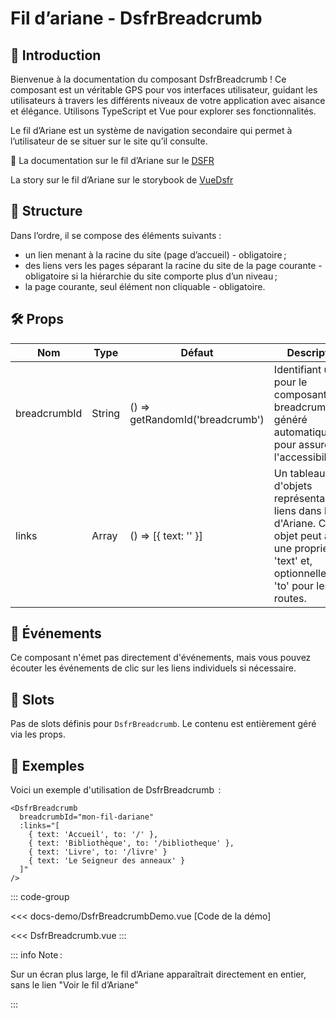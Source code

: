 # Fil d’ariane - DsfrBreadcrumb

## 🌟 Introduction

Bienvenue à la documentation du composant DsfrBreadcrumb ! Ce composant est un véritable GPS pour vos interfaces utilisateur, guidant les utilisateurs à travers les différents niveaux de votre application avec aisance et élégance. Utilisons TypeScript et Vue pour explorer ses fonctionnalités.

Le fil d’Ariane est un système de navigation secondaire qui permet à l’utilisateur de se situer sur le site qu’il consulte.

🏅 La documentation sur le fil d’Ariane sur le [DSFR](https://www.systeme-de-design.gouv.fr/elements-d-interface/composants/fil-d-ariane)

<VIcon name="vi-file-type-storybook" /> La story sur le fil d’Ariane sur le storybook de [VueDsfr](https://vue-dsfr.netlify.app/?path=/docs/composants-dsfrbreadcrumb--docs)

## 📐 Structure

Dans l’ordre, il se compose des éléments suivants :

- un lien menant à la racine du site (page d’accueil) - obligatoire ;
- des liens vers les pages séparant la racine du site de la page courante - obligatoire si la hiérarchie du site comporte plus d’un niveau ;
- la page courante, seul élément non cliquable - obligatoire.

## 🛠️ Props

| Nom          | Type   | Défaut          | Description |
|--------------|--------|-----------------|-------------|
| breadcrumbId | String | () => getRandomId('breadcrumb') | Identifiant unique pour le composant breadcrumb, généré automatiquement pour assurer l'accessibilité. |
| links        | Array  | () => [{ text: '' }] | Un tableau d'objets représentant les liens dans le fil d'Ariane. Chaque objet peut avoir une propriété 'text' et, optionnellement, 'to' pour les routes. |

## 📡 Événements

Ce composant n'émet pas directement d'événements, mais vous pouvez écouter les événements de clic sur les liens individuels si nécessaire.

## 🧩 Slots

Pas de slots définis pour `DsfrBreadcrumb`. Le contenu est entièrement géré via les props.

## 📝 Exemples

Voici un exemple d'utilisation de DsfrBreadcrumb  :

```vue
<DsfrBreadcrumb
  breadcrumbId="mon-fil-dariane"
  :links="[
    { text: 'Accueil', to: '/' },
    { text: 'Bibliothèque', to: '/bibliotheque' },
    { text: 'Livre', to: '/livre' }
    { text: 'Le Seigneur des anneaux' }
  ]"
/>
```

::: code-group

<Story data-title="Démo">
  <DsfrBreadcrumbDemo />
</Story>

<<< docs-demo/DsfrBreadcrumbDemo.vue [Code de la démo]

<<< DsfrBreadcrumb.vue
:::

::: info Note :

Sur un écran plus large, le fil d’Ariane apparaîtrait directement en entier, sans le lien "Voir le fil d’Ariane"

:::

<script setup lang="ts">
import DsfrBreadcrumbDemo from './docs-demo/DsfrBreadcrumbDemo.vue'
</script>
